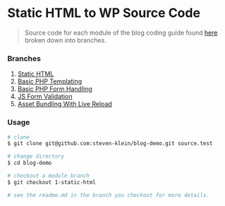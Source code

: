 # Static HTML to WP Source Code

> Source code for each module of the blog coding guide found [here](https://steven-klein.github.io/blog-guide/) broken down into branches.

### Branches

1. [Static HTML](https://github.com/steven-klein/blog-demo/tree/1-static-html)
2. [Basic PHP Templating](https://github.com/steven-klein/blog-demo/tree/2-basic-php)
3. [Basic PHP Form Handling](https://github.com/steven-klein/blog-demo/tree/3-php-basic-form)
4. [JS Form Validation](https://github.com/steven-klein/blog-demo/tree/4-js-form-validation)
5. [Asset Bundling With Live Reload](https://github.com/steven-klein/blog-demo/tree/5-asset-bundling-live-reload)

### Usage

```sh
# clone
$ git clone git@github.com:steven-klein/blog-demo.git source.test

# change directory
$ cd blog-demo

# checkout a module branch
$ git checkout 1-static-html

# see the readme.md in the branch you checkout for more details.
```
